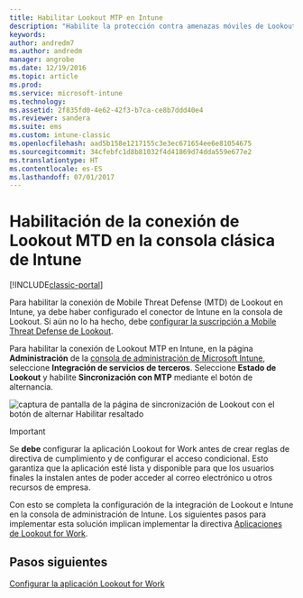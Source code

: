 ```yaml
---
title: Habilitar Lookout MTP en Intune
description: "Habilite la protección contra amenazas móviles de Lookout en la consola de administración de Intune."
keywords: 
author: andredm7
ms.author: andredm
manager: angrobe
ms.date: 12/19/2016
ms.topic: article
ms.prod: 
ms.service: microsoft-intune
ms.technology: 
ms.assetid: 2f835fd0-4e62-42f3-b7ca-ce8b7ddd40e4
ms.reviewer: sandera
ms.suite: ems
ms.custom: intune-classic
ms.openlocfilehash: aad5b158e1217155c3e3ec671654ee6e81054675
ms.sourcegitcommit: 34cfebfc1d8b81032f4d41869d74dda559e677e2
ms.translationtype: HT
ms.contentlocale: es-ES
ms.lasthandoff: 07/01/2017
---
```

# <a name="enable-lookout-mtd-connection-in-the-intune-classic-console"></a>Habilitación de la conexión de Lookout MTD en la consola clásica de Intune

[!INCLUDE[classic-portal](../includes/classic-portal.md)]

Para habilitar la conexión de Mobile Threat Defense (MTD) de Lookout en Intune, ya debe haber configurado el conector de Intune en la consola de Lookout.  Si aún no lo ha hecho, debe [configurar la suscripción a Mobile Threat Defense de Lookout](setup-your-lookout-mtd-subscription.md).

Para habilitar la conexión de Lookout MTP en Intune, en la página **Administración** de la [consola de administración de Microsoft Intune](https://manage.microsoft.com), seleccione **Integración de servicios de terceros**. Seleccione **Estado de Lookout** y habilite **Sincronización con MTP** mediante el botón de alternancia.

![captura de pantalla de la página de sincronización de Lookout con el botón de alternar Habilitar resaltado](../media/mtp/lookout-intune-synchronization.png)

>[!IMPORTANT]
> Se **debe** configurar la aplicación Lookout for Work antes de crear reglas de directiva de cumplimiento y de configurar el acceso condicional. Esto garantiza que la aplicación esté lista y disponible para que los usuarios finales la instalen antes de poder acceder al correo electrónico u otros recursos de empresa.

Con esto se completa la configuración de la integración de Lookout e Intune en la consola de administración de Intune.  Los siguientes pasos para implementar esta solución implican implementar la directiva [Aplicaciones de Lookout for Work](/intune-classic/deploy-use/device-threat-protection-policy).


## <a name="next-steps"></a>Pasos siguientes
[Configurar la aplicación Lookout for Work ](/intune-classic/deploy-use/device-threat-protection-apps)

